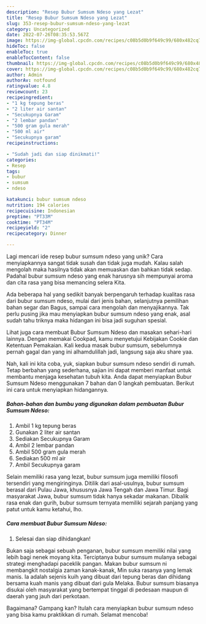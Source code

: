 ```yaml
---
description: "Resep Bubur Sumsum Ndeso yang Lezat"
title: "Resep Bubur Sumsum Ndeso yang Lezat"
slug: 353-resep-bubur-sumsum-ndeso-yang-lezat
category: Uncategorized
date: 2022-07-26T08:35:53.567Z
image: https://img-global.cpcdn.com/recipes/c08b5d0b9f649c99/680x482cq70/bubur-sumsum-ndeso-foto-resep-utama.jpg
hideToc: false
enableToc: true
enableTocContent: false
thumbnail: https://img-global.cpcdn.com/recipes/c08b5d0b9f649c99/680x482cq70/bubur-sumsum-ndeso-foto-resep-utama.jpg
cover: https://img-global.cpcdn.com/recipes/c08b5d0b9f649c99/680x482cq70/bubur-sumsum-ndeso-foto-resep-utama.jpg
author: Admin
authorAv: notfound
ratingvalue: 4.8
reviewcount: 23
recipeingredient:
- "1 kg tepung beras"
- "2 liter air santan"
- "Secukupnya Garam"
- "2 lembar pandan"
- "500 gram gula merah"
- "500 ml air"
- "Secukupnya garam"
recipeinstructions:

- "Sudah jadi dan siap dinikmati!"
categories:
- Resep
tags:
- bubur
- sumsum
- ndeso

katakunci: bubur sumsum ndeso 
nutrition: 194 calories
recipecuisine: Indonesian
preptime: "PT33M"
cooktime: "PT34M"
recipeyield: "2"
recipecategory: Dinner

---
```





Lagi mencari ide resep bubur sumsum ndeso yang unik? Cara menyiapkannya sangat tidak susah dan tidak juga mudah. Kalau salah mengolah maka hasilnya tidak akan memuaskan dan bahkan tidak sedap. Padahal bubur sumsum ndeso yang enak harusnya sih mempunyai aroma dan cita rasa yang bisa memancing selera Kita.





Ada beberapa hal yang sedikit banyak berpengaruh terhadap kualitas rasa dari bubur sumsum ndeso, mulai dari jenis bahan, selanjutnya pemilihan bahan segar dan Bagus, sampai cara mengolah dan menyajikannya. Tak perlu pusing jika mau menyiapkan bubur sumsum ndeso yang enak,      asal sudah tahu triknya maka hidangan ini bisa jadi suguhan spesial.














Lihat juga cara membuat Bubur Sumsum Ndeso dan masakan sehari-hari lainnya. Dengan memakai Cookpad, kamu menyetujui Kebijakan Cookie dan Ketentuan Pemakaian. Kali kedua masak bubur sumsum, sebelumnya pernah gagal dan yang ini alhamdulillah jadi, langsung saja aku share yaa.






Nah, kali ini kita coba, yuk, siapkan bubur sumsum ndeso sendiri di rumah. Tetap berbahan yang sederhana, sajian ini dapat memberi manfaat untuk membantu menjaga kesehatan tubuh kita. Anda dapat menyiapkan Bubur Sumsum Ndeso menggunakan 7 bahan dan 0 langkah pembuatan. Berikut ini cara untuk menyiapkan hidangannya.

<!--inarticleads1-->

##### Bahan-bahan dan bumbu yang digunakan dalam pembuatan Bubur Sumsum Ndeso:

1. Ambil 1 kg tepung beras
1. Gunakan 2 liter air santan
1. Sediakan Secukupnya Garam
1. Ambil 2 lembar pandan
1. Ambil 500 gram gula merah
1. Sediakan 500 ml air
1. Ambil Secukupnya garam


Selain memiliki rasa yang lezat, bubur sumsum juga memiliki filosofi tersendiri yang mengiringinya. Ditilik dari asal-usulnya, bubur sumsum berasal dari Pulau Jawa, khususnya Jawa Tengah dan Jawa Timur. Bagi masyarakat Jawa, bubur sumsum tidak hanya sekadar makanan. Dibalik rasa enak dan gurih, bubur sumsum ternyata memiliki sejarah panjang yang patut untuk kamu ketahui, lho. 

<!--inarticleads2-->

##### Cara membuat Bubur Sumsum Ndeso:


1. Selesai dan siap dihidangkan!

Bukan saja sebagai sebuah penganan, bubur sumsum memiliki nilai yang lebih bagi nenek moyang kita. Terciptanya bubur sumsum mulanya sebagai strategi menghadapi paceklik pangan. Makan bubur sumsum ni membangkit nostalgia zaman kanak-kanak, Min suka rasanya yang lemak manis. Ia adalah sejenis kuih yang dibuat dari tepung beras dan dihidang bersama kuah manis yang dibuat dari gula Melaka. Bubur sumsum biasanya disukai oleh masyarakat yang bertempat tinggal di pedesaan maupun di daerah yang jauh dari perkotaan. 

Bagaimana? Gampang kan? Itulah cara menyiapkan bubur sumsum ndeso yang bisa kamu praktikkan di rumah. Selamat mencoba!
